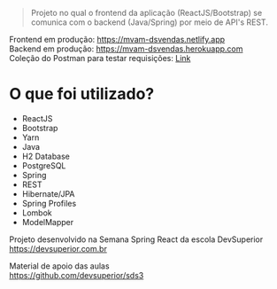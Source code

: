 > Projeto no qual o frontend da aplicação (ReactJS/Bootstrap) se comunica com o backend (Java/Spring) por meio de API's REST.

Frontend em produção: https://mvam-dsvendas.netlify.app <br/>
Backend em produção: https://mvam-dsvendas.herokuapp.com <br/>
Coleção do Postman para testar requisições: [Link](https://github.com/marcosviniciusam90/projeto-sds3/blob/master/backend/src/main/resources/doc/SDS3%20-%20DSVendas.postman_collection.json) <br/>

# O que foi utilizado?

- ReactJS
- Bootstrap
- Yarn
- Java
- H2 Database
- PostgreSQL
- Spring
- REST
- Hibernate/JPA
- Spring Profiles
- Lombok
- ModelMapper

Projeto desenvolvido na Semana Spring React da escola DevSuperior <br/>
https://devsuperior.com.br

Material de apoio das aulas <br/>
https://github.com/devsuperior/sds3
